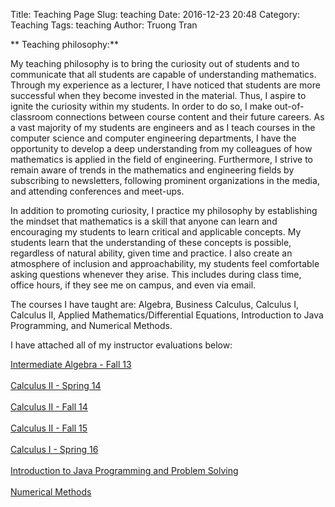 Title: Teaching Page
Slug: teaching
Date: 2016-12-23 20:48
Category: Teaching
Tags: teaching
Author: Truong Tran

** Teaching philosophy:**  


My teaching philosophy is to bring the curiosity out of students and to communicate that all students are capable of understanding mathematics. Through my experience as a lecturer, I have noticed that students are more successful when they become invested in the material. Thus, I aspire to ignite the curiosity within my students. In order to do so, I make out-of-classroom connections between course content and their future careers. As a vast majority of my students are engineers and as I teach courses in the computer science and computer engineering departments, I have the opportunity to develop a deep understanding from my colleagues of how mathematics is applied in the field of engineering. Furthermore, I strive to remain aware of trends in the mathematics and engineering fields by subscribing to newsletters, following prominent organizations in the media, and attending conferences and meet-ups.  


In addition to promoting curiosity, I practice my philosophy by establishing the mindset that mathematics is a skill that anyone can learn and encouraging my students to learn critical and applicable concepts. My students learn that the understanding of these concepts is possible, regardless of natural ability, given time and practice. I also create an atmosphere of inclusion and approachability, my students feel comfortable asking questions whenever they arise. This includes during class time, office hours, if they see me on campus, and even via email.


The courses I have taught are: Algebra, Business Calculus, Calculus I, Calculus II, Applied Mathematics/Differential Equations, Introduction to Java Programming, and Numerical Methods.


I have attached all of my instructor evaluations below:


[Intermediate Algebra - Fall 13]({filename}/pdfs/MAPB7_F13.pdf)
<br></br>
[Calculus II - Spring 14]({filename}/pdfs/Math123_S14.pdf)
<br></br>
[Calculus II - Fall 14]({filename}/pdfs/Math123_F14.pdf)
<br></br>
[Calculus II - Fall 15]({filename}/pdfs/Math123_F15.pdf)
<br></br>
[Calculus I - Spring 16]({filename}/pdfs/Math122_S16.pdf)
<br></br>
[Introduction to Java Programming and Problem Solving]({filename}/pdfs/Cecs174_S16.pdf)
<br></br>
[Numerical Methods]({filename}/pdfs/Cecs271_S16.pdf)
